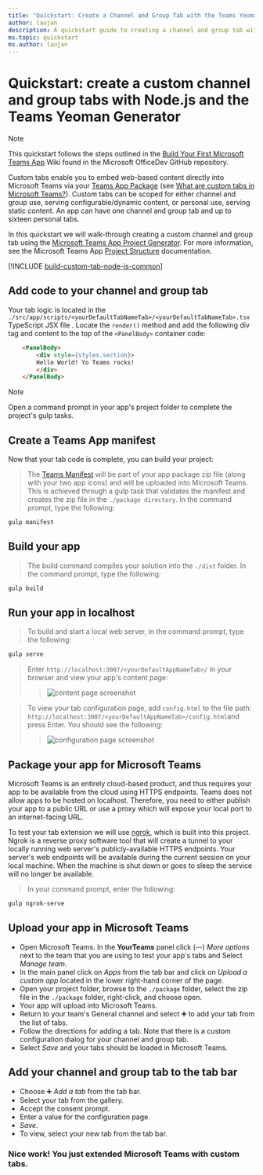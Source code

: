```yaml
---
title: "Quickstart: Create a Channel and Group Tab with the Teams Yeoman Generator"
author: laujan
description: A quickstart guide to creating a channel and group tab with the Teams Yeoman Generator.
ms.topic: quickstart
ms.author: laujan
---
```

# Quickstart: create a custom channel and group tabs with Node.js and the Teams Yeoman Generator

>[!NOTE]
>This quickstart follows the steps outlined in the [Build Your First Microsoft Teams App](/OfficeDev/generator-teams/wiki/Build-Your-First-Microsoft-Teams-App) Wiki found in the Microsoft OfficeDev GitHub repository.

Custom tabs enable you to embed web-based content directly into Microsoft Teams via your [Teams App Package](/msteams-platform/_old/concepts/apps/apps-package.md) (see [What are custom tabs in Microsoft Teams?](/msteams-platform/tabs/what-are-custom-tabs.md)). Custom tabs can be scoped for either channel and group use, serving configurable/dynamic content, or personal use, serving static content. An app can have one channel and group tab and up to sixteen personal tabs.

In this quickstart we will walk-through creating a custom channel and group tab using the [Microsoft Teams App Project Generator](/OfficeDev/generator-teams). For more information, see the Microsoft Teams App [Project Structure](/OfficeDev/generator-teams/wiki/Project-Structure) documentation.

[!INCLUDE [build-custom-tab-node-js-common](../../includes/create-custom-tab-node-js-common.md)]

## Add code to your channel and group tab

Your tab logic is located in the `./src/app/scripts/<yourDefaultTabNameTab>/<yourDefaultTabNameTab>.tsx` TypeScript JSX file . Locate the `render()` method and add the following div tag and content to the top of the `<PanelBody>` container code:

```html
    <PanelBody>
        <div style={styles.section}>
        Hello World! Yo Teams rocks!
        </div>
    </PanelBody>
```

>[!NOTE]
>Open a command prompt in your app's project folder to complete the project's gulp tasks.

## Create a Teams App manifest

Now that your tab code is complete, you can build your project:
>The [Teams Manifest](foo.md) will be part of your app package zip file (along with your two app icons) and will be uploaded into Microsoft Teams. This is achieved through a gulp task that validates the manifest and creates the zip file in the `./package directory`. In the command prompt, type the following:

```bash
gulp manifest
```

## Build your app

>The build command compiles your solution into the `./dist` folder. In the command prompt, type the following:

```bash
gulp build
```

## Run your app in localhost

>To build and start a local web server, in the command prompt, type the following:

```bash
gulp serve
```

>Enter `http://localhost:3007/<yourDefaultAppNameTab>/` in your browser and view your app's content page:
>>![content page screenshot](/microsoftteams/platform/assets/channelGroupTab.PNG)

>To view your tab configuration page, add  `config.html` to the file path: `http://localhost:3007/<yourDefaultAppNameTab>/config.html`and press Enter. You should see the following:
>>![configuration page screenshot](/microsoftteams/platform/assets/configurationPage.PNG)

## Package your app for Microsoft Teams

Microsoft Teams is an entirely cloud-based product, and thus requires your app to be available from the cloud using HTTPS endpoints. Teams does not allow apps to be hosted on localhost. Therefore, you need to either publish your app to a public URL or use a proxy which will expose your local port to an internet-facing URL.

To test your tab extension we will use [ngrok](https://ngrok.com/docs), which is built into this project. Ngrok is a reverse proxy software tool that will create a tunnel to your locally running web server's publicly-available HTTPS endpoints. Your server's web endpoints will be available during the current session on your local machine. When the machine is shut down or goes to sleep the service will no longer be available.

>In your command prompt, enter the following:

```bash
gulp ngrok-serve
```

## Upload your app in Microsoft Teams

- Open Microsoft Teams. In the **YourTeams** panel click (**&#8943;**) *More options* next to the team that you are using to test your app's tabs and Select *Manage team*. 
- In the main panel click on *Apps* from the tab bar and click on *Upload a custom app* located in the lower right-hand corner of the page. 
- Open your project folder, browse to the `./package` folder, select the zip file in the `./package` folder, right-click, and choose open. 
- Your app will upload into Microsoft Teams.
- Return to your team's General channel and select ➕ to add your tab from the list of tabs. 
- Follow the directions for adding a tab. Note that there is a custom configuration dialog for your channel and group tab. 
- Select *Save* and your tabs should be loaded in Microsoft Teams.

## Add your channel and group tab to the tab bar

- Choose ➕ *Add a tab*  from the tab bar.
- Select your tab from the gallery.
- Accept the consent prompt.
- Enter a value for the configuration page.
- *Save*.
- To view, select your new tab from the tab bar.

### Nice work! You just extended Microsoft Teams with custom tabs.

